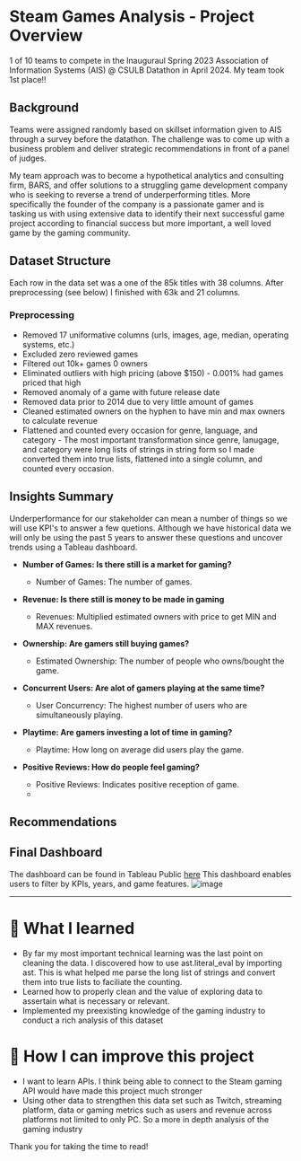 # Steam Games Analysis - Project Overview
1 of 10 teams to compete in the Inauguraul Spring 2023 Association of Information Systems (AIS) @ CSULB Datathon in April 2024.
My team took 1st place!!

## Background
Teams were assigned randomly based on skillset information given to AIS through a survey before the datathon. The challenge was to come up with a business problem and deliver strategic recommendations in front of a panel of judges. 

My team approach was to become a hypothetical analytics and consulting firm, BARS, and offer solutions to a struggling game development company who is seeking to reverse a trend of underperforming titles. More specifically the founder of the company is a passionate gamer and is tasking us with using extensive data to identify their next successful game project according to financial success but more important, a well loved game by the gaming community.

## Dataset Structure
Each row in the data set was a one of the 85k titles with 38 columns. After preprocessing (see below) I finished with 63k and 21 columns. 

### Preprocessing
- Removed 17 uniformative columns (urls, images, age, median, operating systems, etc.)
- Excluded zero reviewed games
- Filtered out 10k+ games 0 owners
- Eliminated outliers with high pricing (above $150) - 0.001% had games priced that high
- Removed anomaly of a game with future release date
- Removed data prior to 2014 due to very little amount of games
- Cleaned estimated owners on the hyphen to have min and max owners to calculate revenue
- Flattened and counted every occasion for genre, language, and category - The most important transformation since genre, lanugage, and category were long lists of strings in string form so I made converted them into true lists, flattened into a single column, and counted every occasion.

## Insights Summary
Underperformance for our stakeholder can mean a number of things so we will use KPI's to answer a few quetions. Although we have historical data we will only be using the past 5 years to answer these questions and uncover trends using a Tableau dashboard.

- **Number of Games: Is there still is a market for gaming?**
  - Number of Games: The number of games.
    
- **Revenue: Is there still is money to be made in gaming**
  - Revenues: Multiplied estimated owners with price to get MIN and MAX revenues.
    
- **Ownership: Are gamers still buying games?**
  - Estimated Ownership: The number of people who owns/bought the game.
    
- **Concurrent Users: Are alot of gamers playing at the same time?**
  - User Concurrency: The highest number of users who are simultaneously playing.
    
- **Playtime: Are gamers investing a lot of time in gaming?**
  - Playtime: How long on average did users play the game.
    
- **Positive Reviews: How do people feel gaming?**
  - Positive Reviews: Indicates positive reception of game.
  -  
## Recommendations


## Final Dashboard
The dashboard can be found in Tableau Public [here](https://public.tableau.com/app/profile/rodrigo.suarez5210/viz/SteamGamingMarketAnalysis/FinalDash) This dashboard enables users to filter by KPIs, years, and game features.
![image](https://github.com/user-attachments/assets/9e48c4d1-3edc-4637-a5d7-da1d88342a02)




---------------------------------------------------------------------------------------------------------------------------------



# 🧠 What I learned
- By far my most important technical learning was the last point on cleaning the data. I discovered how to use ast.literal_eval by importing ast. This is what helped me parse the long list of strings and convert them into true lists to faciliate the counting.
- Learned how to properly clean and the value of exploring data to assertain what is necessary or relevant.
- Implemented my preexisting knowledge of the gaming industry to conduct a rich analysis of this dataset

# 🧠 How I can improve this project
- I want to learn APIs. I think being able to connect to the Steam gaming API would have made this project much stronger
- Using other data to strengthen this data set such as Twitch, streaming platform, data or gaming metrics such as users and revenue across platforms not limited to only PC. So a more in depth analysis of the gaming industry


Thank you for taking the time to read!

